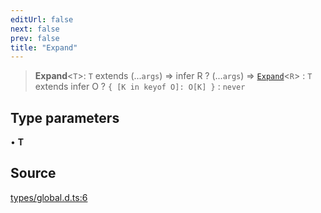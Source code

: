 ```yaml
---
editUrl: false
next: false
prev: false
title: "Expand"
---
```


> **Expand**\<`T`\>: `T` extends (...`args`) => infer R ? (...`args`) => [`Expand`](Expand.md)\<`R`\> : `T` extends infer O ? `{ [K in keyof O]: O[K] }` : `never`

## Type parameters

• **T**

## Source

[types/global.d.ts:6](https://github.com/algorandfoundation/tealscript/blob/e015f8b0/types/global.d.ts#L6)
